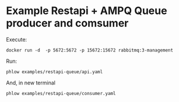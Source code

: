 # Example Restapi + AMPQ Queue producer and comsumer

Execute:

``` 
docker run -d  -p 5672:5672 -p 15672:15672 rabbitmq:3-management
```

Run:
```
phlow examples/restapi-queue/api.yaml
```

And, in new terminal
```
phlow examples/restapi-queue/consumer.yaml
```